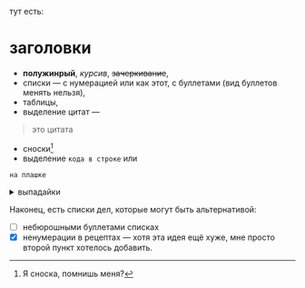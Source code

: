 тут есть:
# заголовки
* **полужинрый**, _курсив_, ~~зачеркивание~~,
* списки — с нумерацией или как этот, с буллетами (вид буллетов менять нельзя),
* таблицы,
* выделение цитат —
> это цитата
* сноски[^1]
* выделение `кода в строке` или
```
на плашке
```
<details>
<summary>выпадайки</summary>
Кто вы такие? Я вас не звал, закройте меня.
</details>

Наконец, есть списки дел, которые могут быть альтернативой: 
* [ ] небюрошными буллетами списках 
* [x] ненумерации в рецептах — хотя эта идея ещё хуже, мне просто второй пункт хотелось добавить.

[^1]: Я сноска, помнишь меня?

